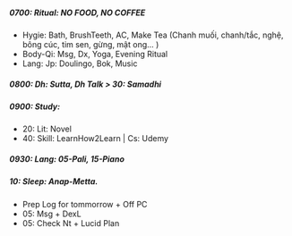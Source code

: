 ##### 0700: Ritual: NO FOOD, NO COFFEE
+ Hygie: Bath, BrushTeeth, AC, Make Tea (Chanh muối, chanh/tắc, nghệ, bông cúc, tim sen, gừng, mật ong... )
+ Body-Qi: Msg, Dx, Yoga, Evening Ritual
+ Lang: Jp: Doulingo, Bok, Music
##### 0800: Dh: Sutta, Dh Talk > 30: Samadhi
##### 0900: Study:
+ 20: Lit: Novel
+ 40: Skill: LearnHow2Learn | Cs: Udemy
##### 0930: Lang: 05-Pali, 15-Piano
##### 10: Sleep: Anap-Metta.
+ Prep Log for tommorrow + Off PC
+ 05: Msg + DexL
+ 05: Check Nt + Lucid Plan
